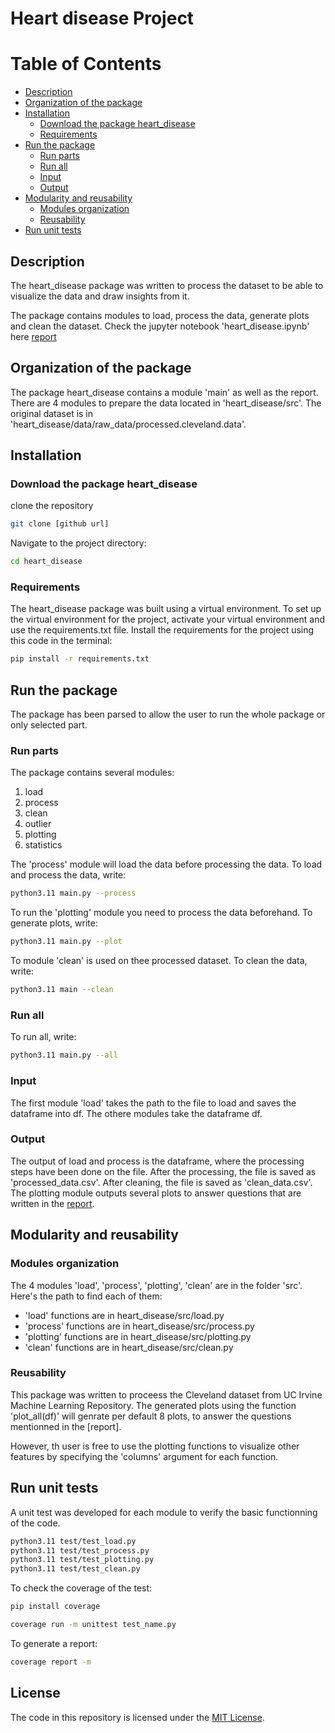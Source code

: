 # Heart disease Project

# Table of Contents
- [Description](#description)
- [Organization of the package](#organization-of-the-package)
- [Installation](#installation)
  - [Download the package heart_disease](#download-the-package-heart-disease)
  - [Requirements](#requirements)
- [Run the package](#run-the-package)
  - [Run parts](#run-parts)
  - [Run all](#run-all)
  - [Input](#input)
  - [Output](#output)
- [Modularity and reusability](#modularity-and-reusability)
  - [Modules organization](#modules-organization)
  - [Reusability](#reusability)
- [Run unit tests](#run-unit-tests)


## Description
The heart_disease package was written to process the dataset to be able to visualize the data and draw insights from it. 

The package contains modules to load, process the data, generate plots and clean the dataset. Check the jupyter notebook 'heart_disease.ipynb' here [report](heart_disease/heart_disease.ipynb)

## Organization of the package
The package heart_disease contains a module 'main' as well as the report. There are 4 modules to prepare the data located in 'heart_disease/src'. The original dataset is in 'heart_disease/data/raw_data/processed.cleveland.data'.

## Installation

### Download the package heart_disease

clone the repository
```bash
git clone [github url]
```

Navigate to the project directory:
```bash
cd heart_disease
```
### Requirements
The heart_disease package was built using a virtual environment. To set up the virtual environment for the project, activate your virtual environment and use the requirements.txt file.
Install the requirements for the project using this code in the terminal:

```bash
pip install -r requirements.txt
```

## Run the package
The package has been parsed to allow the user to run the whole package or only selected part.
### Run parts
The package contains several modules:
1. load
2. process
3. clean
4. outlier
5. plotting
6. statistics

The 'process' module will load the data before processing the data. 
To load and process the data, write:
```bash
python3.11 main.py --process
```

To run the 'plotting' module you need to process the data beforehand. To generate plots, write:
```bash
python3.11 main.py --plot
```

To module 'clean' is used on thee processed dataset. To clean the data, write:
```bash
python3.11 main --clean
```

### Run all
To run all, write:
```bash
python3.11 main.py --all
```
### Input
The first module 'load' takes the path to the file to load and saves the dataframe into df. The othere modules take the dataframe df. 

### Output
The output of load and process is the dataframe, where the processing steps have been done on the file. After the processing, the file is saved as 'processed_data.csv'. After cleaning, the file is saved as 'clean_data.csv'.  The plotting module outputs several plots to answer questions that are written in the [report](heart_disease/heart_disease.ipynb).


## Modularity and reusability
### Modules organization
The 4 modules 'load', 'process', 'plotting', 'clean' are in the folder 'src'. Here's the path to find each of them:
- 'load' functions are in heart_disease/src/load.py
- 'process' functions are in heart_disease/src/process.py
- 'plotting' functions are in heart_disease/src/plotting.py
- 'clean' functions are in heart_disease/src/clean.py

### Reusability
This package was written to proceess the Cleveland dataset from UC Irvine Machine Learning Repository. The generated plots using the function 'plot_all(df)' will genrate per default 8 plots, to answer the questions mentionned in the [report]. 

However, th user is free to use the plotting functions to visualize other features by specifying the 'columns' argument for each function.

## Run unit tests
A unit test was developed for each module to verify the basic functionning of the code.

```bash
python3.11 test/test_load.py
python3.11 test/test_process.py
python3.11 test/test_plotting.py
python3.11 test/test_clean.py
```

To check the coverage of the test:
```bash
pip install coverage
```
```bash
coverage run -m unittest test_name.py
```
To generate a report:
```bash
coverage report -m
```
## License
The code in this repository is licensed under the [MIT License](LICENSE.md).